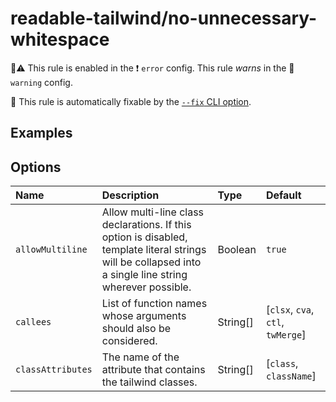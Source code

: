 # readable-tailwind/no-unnecessary-whitespace

💼⚠️ This rule is enabled in the ❗ `error` config. This rule _warns_ in the 🚸 `warning` config.

🔧 This rule is automatically fixable by the [`--fix` CLI option](https://eslint.org/docs/latest/user-guide/command-line-interface#--fix).

<!-- end auto-generated rule header -->

## Examples

## Options

<!-- begin auto-generated rule options list -->

| Name              | Description                                                                                                                                              | Type     | Default                           |
| :---------------- | :------------------------------------------------------------------------------------------------------------------------------------------------------- | :------- | :-------------------------------- |
| `allowMultiline`  | Allow multi-line class declarations. If this option is disabled, template literal strings will be collapsed into a single line string wherever possible. | Boolean  | `true`                            |
| `callees`         | List of function names whose arguments should also be considered.                                                                                        | String[] | [`clsx`, `cva`, `ctl`, `twMerge`] |
| `classAttributes` | The name of the attribute that contains the tailwind classes.                                                                                            | String[] | [`class`, `className`]            |

<!-- end auto-generated rule options list -->
